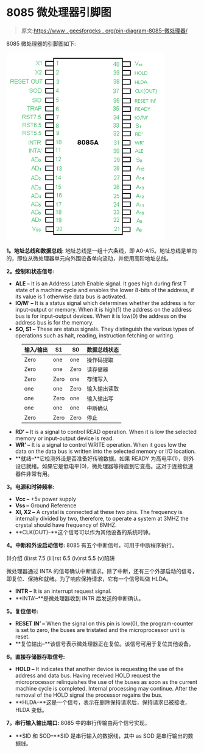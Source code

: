 # 8085 微处理器引脚图

> 原文:[https://www . geesforgeks . org/pin-diagram-8085-微处理器/](https://www.geeksforgeeks.org/pin-diagram-8085-microprocessor/)

8085 微处理器的引脚图如下:

![](img/039e6a76761511998179c3691b57ae47.png)

**1。地址总线和数据总线:**
地址总线是一组十六条线，即 A0-A15。地址总线是单向的，即位从微处理器单元向外围设备单向流动，并使用高阶地址总线。

**2。控制和状态信号:**

*   **ALE –** It is an Address Latch Enable signal. It goes high during first T state of a machine cycle and enables the lower 8-bits of the address, if its value is 1 otherwise data bus is activated. 
*   **IO/M’ –** It is a status signal which determines whether the address is for input-output or memory. When it is high(1) the address on the address bus is for input-output devices. When it is low(0) the address on the address bus is for the memory. 
*   **SO, S1 –** These are status signals. They distinguish the various types of operations such as halt, reading, instruction fetching or writing. 

<figure class="table">

| 输入/输出 | S1 | S0 | 数据总线状态 |
| --- | --- | --- | --- |
| Zero | one | one | 操作码提取 |
| Zero | one | Zero | 读存储器 |
| Zero | Zero | one | 存储写入 |
| one | one | Zero | 输入输出读取 |
| one | Zero | one | 输入输出写 |
| one | one | one | 中断确认 |
| Zero | Zero | Zero | 停止 |

</figure>

*   **RD’ –** It is a signal to control READ operation. When it is low the selected memory or input-output device is read. 
*   **WR’ –** It is a signal to control WRITE operation. When it goes low the data on the data bus is written into the selected memory or I/O location. 
*   **就绪–**它检测外设是否准备好传输数据。如果 READY 为高电平(1)，则外设已就绪。如果它是低电平(0)，微处理器等待直到它变高。这对于连接低速器件非常有用。

**3。电源和时钟频率:**

*   **Vcc –** +5v power supply 
*   **Vss –** Ground Reference 
*   **XI, X2 –** A crystal is connected at these two pins. The frequency is internally divided by two, therefore, to operate a system at 3MHZ the crystal should have frequency of 6MHZ. 
*   **CLK(OUT)–**这个信号可以作为其他设备的系统时钟。

**4。中断和外设启动信号:**
8085 有五个中断信号，可用于中断程序执行。

(I)介绍
(ii)rst 7.5
(iii)rst 6.5
(iv)rst 5.5
(v)陷阱

微处理器通过 INTA 的信号确认中断请求。除了中断，还有三个外部启动的信号，即复位、保持和就绪。为了响应保持请求，它有一个信号叫做 HLDA。

*   **INTR –** It is an interrupt request signal. 
*   **INTA’–**是微处理器收到 INTR 后发送的中断确认。

**5。复位信号:**

*   **RESET IN’ –** When the signal on this pin is low(0), the program-counter is set to zero, the buses are tristated and the microprocessor unit is reset. 
*   **复位输出–**该信号表示微处理器正在复位。该信号可用于复位其他设备。

**6。直接存储器存取信号:**

*   **HOLD –** It indicates that another device is requesting the use of the address and data bus. Having received HOLD request the microprocessor relinquishes the use of the buses as soon as the current machine cycle is completed. Internal processing may continue. After the removal of the HOLD signal the processor regains the bus. 
*   **HLDA–**这是一个信号，表示在删除保持请求后，保持请求已被接收，HLDA 变低。

**7。串行输入输出端口:**
8085 中的串行传输由两个信号实现，

*   **SID 和 SOD–**SID 是串行输入的数据线，其中 as SOD 是串行输出的数据线。